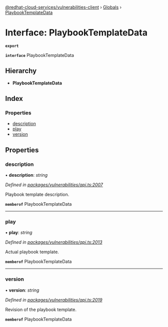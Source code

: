 [@redhat-cloud-services/vulnerabilities-client](../README.md) › [Globals](../globals.md) › [PlaybookTemplateData](playbooktemplatedata.md)

# Interface: PlaybookTemplateData

**`export`** 

**`interface`** PlaybookTemplateData

## Hierarchy

* **PlaybookTemplateData**

## Index

### Properties

* [description](playbooktemplatedata.md#description)
* [play](playbooktemplatedata.md#play)
* [version](playbooktemplatedata.md#version)

## Properties

###  description

• **description**: *string*

*Defined in [packages/vulnerabilities/api.ts:2007](https://github.com/RedHatInsights/javascript-clients/blob/master/packages/vulnerabilities/api.ts#L2007)*

Playbook template description.

**`memberof`** PlaybookTemplateData

___

###  play

• **play**: *string*

*Defined in [packages/vulnerabilities/api.ts:2013](https://github.com/RedHatInsights/javascript-clients/blob/master/packages/vulnerabilities/api.ts#L2013)*

Actual playbook template.

**`memberof`** PlaybookTemplateData

___

###  version

• **version**: *string*

*Defined in [packages/vulnerabilities/api.ts:2019](https://github.com/RedHatInsights/javascript-clients/blob/master/packages/vulnerabilities/api.ts#L2019)*

Revision of the playbook template.

**`memberof`** PlaybookTemplateData
